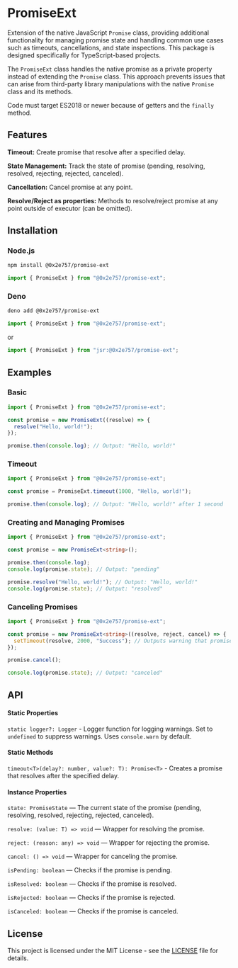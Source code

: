 # PromiseExt

Extension of the native JavaScript `Promise` class, providing additional functionality for managing promise state and handling common use cases such as timeouts, cancellations, and state inspections. This package is designed specifically for TypeScript-based projects.

The `PromiseExt` class handles the native promise as a private property instead of extending the `Promise` class. This approach prevents issues that can arise from third-party library manipulations with the native `Promise` class and its methods.

Code must target ES2018 or newer because of getters and the `finally` method.

## Features

**Timeout:** Create promise that resolve after a specified delay.

**State Management:** Track the state of promise (pending, resolving, resolved, rejecting, rejected, canceled).

**Cancellation:** Cancel promise at any point.

**Resolve/Reject as properties:** Methods to resolve/reject promise at any point outside of executor (can be omitted).

## Installation

### Node.js

```bash
npm install @0x2e757/promise-ext
```

```typescript
import { PromiseExt } from "@0x2e757/promise-ext";
```

### Deno

```bash
deno add @0x2e757/promise-ext
```

```typescript
import { PromiseExt } from "@0x2e757/promise-ext";
```

or

```typescript
import { PromiseExt } from "jsr:@0x2e757/promise-ext";
```

## Examples

### Basic

```typescript
import { PromiseExt } from "@0x2e757/promise-ext";

const promise = new PromiseExt((resolve) => {
  resolve("Hello, world!");
});

promise.then(console.log); // Output: "Hello, world!"
```

### Timeout

```typescript
import { PromiseExt } from "@0x2e757/promise-ext";

const promise = PromiseExt.timeout(1000, "Hello, world!");

promise.then(console.log); // Output: "Hello, world!" after 1 second
```

### Creating and Managing Promises

```typescript
import { PromiseExt } from "@0x2e757/promise-ext";

const promise = new PromiseExt<string>();

promise.then(console.log);
console.log(promise.state); // Output: "pending"

promise.resolve("Hello, world!"); // Output: "Hello, world!"
console.log(promise.state); // Output: "resolved"
```

### Canceling Promises

```typescript
import { PromiseExt } from "@0x2e757/promise-ext";

const promise = new PromiseExt<string>((resolve, reject, cancel) => {
  setTimeout(resolve, 2000, "Success"); // Outputs warning that promise was canceled
});

promise.cancel();

console.log(promise.state); // Output: "canceled"
```

## API

#### Static Properties

`static logger?: Logger` - Logger function for logging warnings. Set to `undefined` to suppress warnings. Uses `console.warn` by default.

#### Static Methods

`timeout<T>(delay?: number, value?: T): Promise<T>` - Creates a promise that resolves after the specified delay.

#### Instance Properties

`state: PromiseState` — The current state of the promise (pending, resolving, resolved, rejecting, rejected, canceled).

`resolve: (value: T) => void` — Wrapper for resolving the promise.

`reject: (reason: any) => void` — Wrapper for rejecting the promise.

`cancel: () => void` — Wrapper for canceling the promise.

`isPending: boolean` — Checks if the promise is pending.

`isResolved: boolean` — Checks if the promise is resolved.

`isRejected: boolean` — Checks if the promise is rejected.

`isCanceled: boolean` — Checks if the promise is canceled.

## License

This project is licensed under the MIT License - see the [LICENSE](./LICENSE) file for details.
